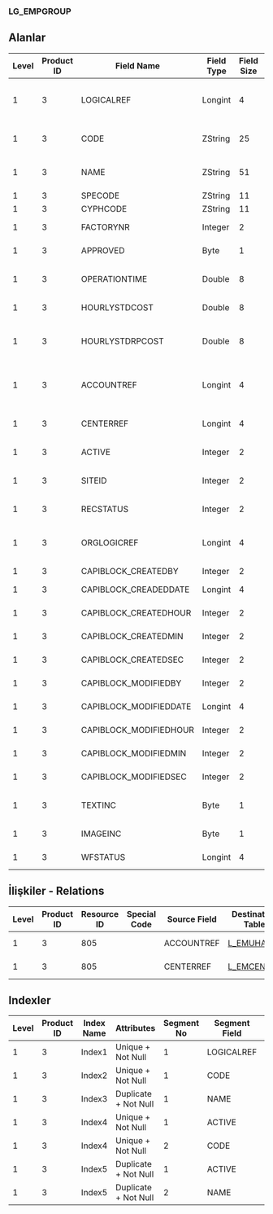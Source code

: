 ### LG_EMPGROUP

## Alanlar

**Level**|**Product ID**|**Field Name**|**Field Type**|**Field Size**|**Field Offset**|**Türkçe Açıklama**|**Expression**
-----|-----|-----|-----|-----|-----|-----|-----
1|3|LOGICALREF|Longint|4|0|Çalışan Grup Log. Ref.|Employee Group Logical Reference
1|3|CODE|ZString|25|4|Çalışan Grup Kodu|Employee Group Code
1|3|NAME|ZString|51|29|Çalışan Grup Açıklaması|Employee Group Description
1|3|SPECODE|ZString|11|80|Özel Kod|Aux. Code
1|3|CYPHCODE|ZString|11|91|Yetki Kodu|Auth. Code
1|3|FACTORYNR|Integer|2|102|Fabrika Numarası|Plant Number
1|3|APPROVED|Byte|1|104|Onay Bilgisi|Approval Info
1|3|OPERATIONTIME|Double|8|105|Günlük Çalışma Saati|Daily Work Hour
1|3|HOURLYSTDCOST|Double|8|113|Saatlik Maliyet|Hourly Cost
1|3|HOURLYSTDRPCOST|Double|8|121|Saatlik Maliyet (RD)|Hourly Cost (Reporting Currency)
1|3|ACCOUNTREF|Longint|4|129|Genel Muhasebe Hesabı Ref.|General Ledger Account Reference
1|3|CENTERREF|Longint|4|133|Masraf Merkezi Ref.|Overhead Pool Reference
1|3|ACTIVE|Integer|2|137|Kullanım durumu|Usage Status
1|3|SITEID|Integer|2|139|Veri Merkezi|Data Processing Site
1|3|RECSTATUS|Integer|2|141|Kayıt Durumu|Record Status
1|3|ORGLOGICREF|Longint|4|143|Orijinal Kayıt Log. Ref.|Original Record Logical Reference
1|3|CAPIBLOCK_CREATEDBY|Integer|2|147|Oluşturan|Created By
1|3|CAPIBLOCK_CREADEDDATE|Longint|4|149|Oluşturulma Tarihi|Created Date
1|3|CAPIBLOCK_CREATEDHOUR|Integer|2|153|Oluşturulma Saati|Created Hour
1|3|CAPIBLOCK_CREATEDMIN|Integer|2|155|Oluşturulma Dakikası|Created Minute
1|3|CAPIBLOCK_CREATEDSEC|Integer|2|157|Oluşturulma Saniyesi|Created Second
1|3|CAPIBLOCK_MODIFIEDBY|Integer|2|159|Değiştiren|Modified By
1|3|CAPIBLOCK_MODIFIEDDATE|Longint|4|161|Değiştirilme Tarihi|Modified Date
1|3|CAPIBLOCK_MODIFIEDHOUR|Integer|2|165|Değiştirilme Saati|Modified Hour
1|3|CAPIBLOCK_MODIFIEDMIN|Integer|2|167|Değiştirilme Dakikası|Modified Minute
1|3|CAPIBLOCK_MODIFIEDSEC|Integer|2|169|Değiştirilme Saniyesi|Modified Second
1|3|TEXTINC|Byte|1|171|Ayrıntılı Açıklama İçerir|Contains Detail Description
1|3|IMAGEINC|Byte|1|172|Resim İçeriyor|Contains Image
1|3|WFSTATUS|Longint|4|173|Kullanımda Değil|Not In Use

## İlişkiler - Relations

**Level**|**Product ID**|**Resource ID**|**Special Code**|**Source Field**|**Destination Table**|**Destination Field**|**Relation Type**|**Extra Condition**
-----|-----|-----|-----|-----|-----|-----|-----|-----
1|3|805||ACCOUNTREF|[L_EMUHACC](../LG_EMUHACC "L_EMUHACC")|LOGICALREF|one-to-one|
1|3|805||CENTERREF|[L_EMCENTER](../LG_EMCENTER "L_EMCENTER")|LOGICALREF|one-to-one|

## Indexler

**Level**|**Product ID**|**Index Name**|**Attributes**|**Segment No**|**Segment Field**|**Sense**
-----|-----|-----|-----|-----|-----|-----
1|3|Index1|Unique + Not Null|1|LOGICALREF|Ascending
1|3|Index2|Unique + Not Null|1|CODE|Ascending
1|3|Index3|Duplicate + Not Null|1|NAME|Ascending
1|3|Index4|Unique + Not Null|1|ACTIVE|Ascending
1|3|Index4|Unique + Not Null|2|CODE|Ascending
1|3|Index5|Duplicate + Not Null|1|ACTIVE|Ascending
1|3|Index5|Duplicate + Not Null|2|NAME|Ascending
